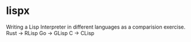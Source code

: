 # lispx

Writing a Lisp Interpreter in different languages as a comparision exercise.
Rust -> RLisp
Go -> GLisp
C -> CLisp
